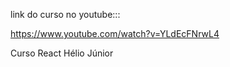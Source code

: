 

link do curso no youtube:::

https://www.youtube.com/watch?v=YLdEcFNrwL4

Curso React  Hélio Júnior